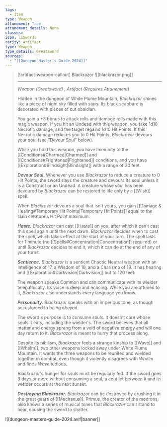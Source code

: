 ```yaml
---
tags:
  - Item
type: Weapon
attunement: True
attunement_details: None
classes:
icon: LiSwords
rarity: Artifact
type: Weapon
type_details: Greatsword
sources: 
  - "[[Dungeon Master's Guide 2024]]"
---
```

>[!artifact-weapon-callout] Blackrazor
>![[blackrazor.png]]
>
>- - -
>_Weapon (Greatsword) , Artifact (Requires Attunement)_
>
>Hidden in the dungeon of White Plume Mountain, _Blackrazor_ shines like a piece of night sky filled with stars. Its black scabbard is decorated with pieces of cut obsidian.
>
>You gain a +3 bonus to attack rolls and damage rolls made with this magic weapon. If you hit an Undead with this weapon, you take 1d10 Necrotic damage, and the target regains 1d10 Hit Points. If this Necrotic damage reduces you to 0 Hit Points, _Blackrazor_ devours your soul (see “Devour Soul” below).
>
>While you hold this weapon, you have Immunity to the [[Conditions#Charmed\|Charmed]] and [[Conditions#Frightened\|Frightened]] conditions, and you have [[Exploration#Blindsight\|Blindsight]] with a range of 30 feet.
>
>**_Devour Soul._** Whenever you use _Blackrazor_ to reduce a creature to 0 Hit Points, the sword slays the creature and devours its soul unless it is a Construct or an Undead. A creature whose soul has been devoured by _Blackrazor_ can be restored to life only by a [[Wish]] spell.
>
>When _Blackrazor_ devours a soul that isn't yours, you gain [[Damage & Healing#Temporary Hit Points\|Temporary Hit Points]] equal to the slain creature's Hit Point maximum.
>
>**_Haste._** _Blackrazor_ can cast [[Haste]] on you, after which it can't cast this spell again until the next dawn. _Blackrazor_ decides when to cast the spell, which takes effect at the start of your turn. The spell lasts for 1 minute (no [[Spells#Concentration\|Concentration]] required) or until _Blackrazor_ decides to end it, which it can do at the end of any of your turns.
>
>**_Sentience._** _Blackrazor_ is a sentient Chaotic Neutral weapon with an Intelligence of 17, a Wisdom of 10, and a Charisma of 19. It has hearing and [[Exploration#Darkvision\|Darkvision]] out to 120 feet.
>
>The weapon speaks Common and can communicate with its wielder telepathically. Its voice is deep and echoing. While you are attuned to it, _Blackrazor_ also understands every language you know.
>
>**_Personality._** _Blackrazor_ speaks with an imperious tone, as though accustomed to being obeyed.
>
>The sword's purpose is to consume souls. It doesn't care whose souls it eats, including the wielder's. The sword believes that all matter and energy sprang from a void of negative energy and will one day return to it. _Blackrazor_ is meant to hurry that process along.
>
>Despite its nihilism, _Blackrazor_ feels a strange kinship to [[Wave]] and [[Whelm]], two other weapons locked away under White Plume Mountain. It wants the three weapons to be reunited and wielded together in combat, even though it violently disagrees with _Whelm_ and finds _Wave_ tedious.
>
>_Blackrazor_'s hunger for souls must be regularly fed. If the sword goes 3 days or more without consuming a soul, a conflict between it and its wielder occurs at the next sunset.
>
>**_Destroying Blackrazor._** _Blackrazor_ can be destroyed by crushing it in the great gears of [[Mechanus]]. Primus, the creator of the modrons, also knows a series of musical tones that _Blackrazor_ can't stand to hear, causing the sword to shatter.
>


![[dungeon-masters-guide-2024.avif|banner]]